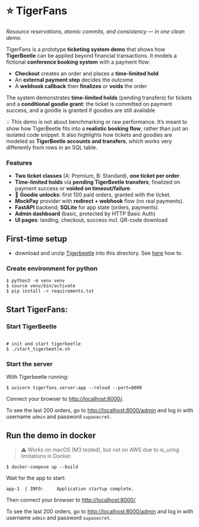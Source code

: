 # ⭐ TigerFans

_Resource reservations, atomic commits, and consistency — in one clean demo._

TigerFans is a prototype **ticketing system demo** that shows how
**TigerBeetle** can be applied beyond financial transactions. It models a
fictional **conference booking system** with a payment flow:

- **Checkout** creates an order and places a **time-limited hold**
- An **external payment step** decides the outcome
- A **webhook callback** then **finalizes** or **voids** the order

The system demonstrates **time-limited holds** (pending transfers) for tickets
and a **conditional goodie grant**: the ticket is committed on payment success,
and a goodie is granted if goodies are still available

💡 This demo is not about benchmarking or raw performance. It’s meant to show
how TigerBeetle fits into a **realistic booking flow**, rather than just an
isolated code snippet. It also highlights how tickets and goodies are modeled as
**TigerBeetle accounts and transfers**, which works very differently from rows
in an SQL table.

### Features

- **Two ticket classes** (A: Premium, B: Standard), **one ticket per order**.
- **Time-limited holds** via **pending TigerBeetle transfers**; finalized on
  payment success or **voided on timeout/failure**.
- 🎁 **Goodie unlocks**: first 100 paid orders, granted with the ticket.
- **MockPay** provider with **redirect + webhook** flow (no real payments).
- **FastAPI** backend; **SQLite** for app state (orders, payments).
- **Admin dashboard** (basic, protected by HTTP Basic Auth)
-  **UI pages**: landing, checkout, success incl. QR-code download

## First-time setup

* download and unzip [Tigerbeetle](https://tigerbeetle.com) into this directory.
See [here](https://tigerbeetle.com/#install) how to.

### Create environment for python

```console
$ python3 -m venv venv
$ source venv/bin/activate
$ pip install -r requirements.txt
```

## Start TigerFans:

### Start TigerBeetle

```console

# init and start tigerbeetle
$ ./start_tigerbeetle.sh
```

### Start the server

With Tigerbeetle running:

```console
$ uvicorn tigerfans.server:app --reload --port=8000
```
Connect your browser to [http://localhost:8000/](http://localhost:8000).

To see the last 200 orders, go to
[http://localhost:8000/admin](http://localhost:8000/admin) and log in with
username `admin` and password `supasecret`.


## Run the demo in docker

> ⚠️ Works on macOS (M3 tested), but not on AWS due to io_uring limitations in
> Docker.

```console
$ docker-compose up --build
```
Wait for the app to start:

```
app-1  | INFO:     Application startup complete.
```

Then connect your browser to [http://localhost:8000/](http://localhost:8000).

To see the last 200 orders, go to
[http://localhost:8000/admin](http://localhost:8000/admin) and log in with
username `admin` and password `supasecret`.

